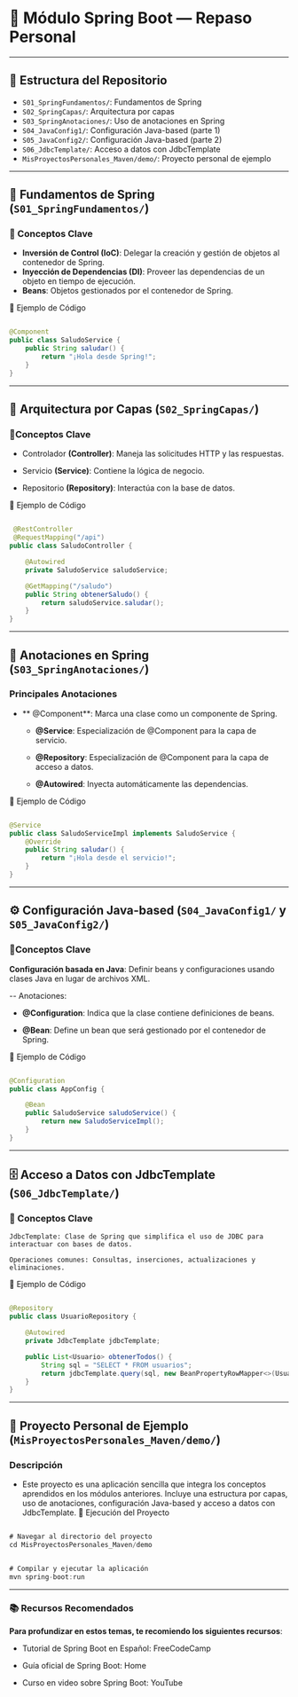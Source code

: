 # 🌱 Módulo Spring Boot — Repaso Personal


---

## 📁 Estructura del Repositorio

- `S01_SpringFundamentos/`: Fundamentos de Spring
- `S02_SpringCapas/`: Arquitectura por capas
- `S03_SpringAnotaciones/`: Uso de anotaciones en Spring
- `S04_JavaConfig1/`: Configuración Java-based (parte 1)
- `S05_JavaConfig2/`: Configuración Java-based (parte 2)
- `S06_JdbcTemplate/`: Acceso a datos con JdbcTemplate
- `MisProyectosPersonales_Maven/demo/`: Proyecto personal de ejemplo

---

## 🌼 Fundamentos de Spring (`S01_SpringFundamentos/`)

### 🔹 Conceptos Clave

- **Inversión de Control (IoC)**: Delegar la creación y gestión de objetos al contenedor de Spring.
- **Inyección de Dependencias (DI)**: Proveer las dependencias de un objeto en tiempo de ejecución.
- **Beans**: Objetos gestionados por el contenedor de Spring.

 📌 Ejemplo de Código

```java

@Component
public class SaludoService {
    public String saludar() {
        return "¡Hola desde Spring!";
    }
}

```

---

## 🧱 Arquitectura por Capas (`S02_SpringCapas/`)

### 🔹Conceptos Clave 

   - Controlador **(Controller)**: Maneja las solicitudes HTTP y las respuestas.

   - Servicio **(Service)**: Contiene la lógica de negocio.

  - Repositorio **(Repository)**: Interactúa con la base de datos.

📌 Ejemplo de Código

```java

 @RestController
 @RequestMapping("/api")
public class SaludoController {

    @Autowired
    private SaludoService saludoService;

    @GetMapping("/saludo")
    public String obtenerSaludo() {
        return saludoService.saludar();
    }
}

```

---

## 📝 Anotaciones en Spring (`S03_SpringAnotaciones/`)  

### Principales Anotaciones

- ** @Component**: Marca una clase como un componente de Spring.

   - **@Service**: Especialización de @Component para la capa de servicio.

  - **@Repository**: Especialización de @Component para la capa de acceso a datos.

  - **@Autowired**: Inyecta automáticamente las dependencias.

📌 Ejemplo de Código

```java

@Service
public class SaludoServiceImpl implements SaludoService {
    @Override
    public String saludar() {
        return "¡Hola desde el servicio!";
    }
}

```

---

## ⚙️ Configuración Java-based (`S04_JavaConfig1/` y `S05_JavaConfig2/`)
### 🔹Conceptos Clave

   **Configuración basada en Java**: Definir beans y configuraciones usando clases Java en lugar de archivos XML.

  -- Anotaciones:

  - **@Configuration**: Indica que la clase contiene definiciones de beans.
  
  - **@Bean**: Define un bean que será gestionado por el contenedor de Spring.

📌 Ejemplo de Código

```java

@Configuration
public class AppConfig {

    @Bean
    public SaludoService saludoService() {
        return new SaludoServiceImpl();
    }
}

```

---

## 🗄️ Acceso a Datos con JdbcTemplate (`S06_JdbcTemplate/`)
### 🔹 Conceptos Clave

    JdbcTemplate: Clase de Spring que simplifica el uso de JDBC para interactuar con bases de datos.

    Operaciones comunes: Consultas, inserciones, actualizaciones y eliminaciones.

📌 Ejemplo de Código

```java

@Repository
public class UsuarioRepository {

    @Autowired
    private JdbcTemplate jdbcTemplate;

    public List<Usuario> obtenerTodos() {
        String sql = "SELECT * FROM usuarios";
        return jdbcTemplate.query(sql, new BeanPropertyRowMapper<>(Usuario.class));
    }
}


```

---

## 🧪 Proyecto Personal de Ejemplo (`MisProyectosPersonales_Maven/demo/`)
###  Descripción

- Este proyecto es una aplicación sencilla que integra los conceptos aprendidos en los módulos anteriores. Incluye una estructura por capas, uso de anotaciones, configuración Java-based y acceso a datos con JdbcTemplate.
📌 Ejecución del Proyecto

```java

# Navegar al directorio del proyecto
cd MisProyectosPersonales_Maven/demo

```

```java

# Compilar y ejecutar la aplicación
mvn spring-boot:run

```

--- 


### 📚 Recursos Recomendados

**Para profundizar en estos temas, te recomiendo los siguientes recursos**:

   - Tutorial de Spring Boot en Español:
    FreeCodeCamp

  -  Guía oficial de Spring Boot:
    Home

   - Curso en video sobre Spring Boot:
    YouTube
